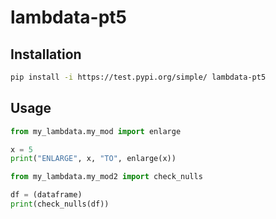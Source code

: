 # lambdata-pt5


## Installation

```sh
pip install -i https://test.pypi.org/simple/ lambdata-pt5
```

## Usage

```py
from my_lambdata.my_mod import enlarge

x = 5
print("ENLARGE", x, "TO", enlarge(x))
```

```py
from my_lambdata.my_mod2 import check_nulls

df = (dataframe)
print(check_nulls(df))
```